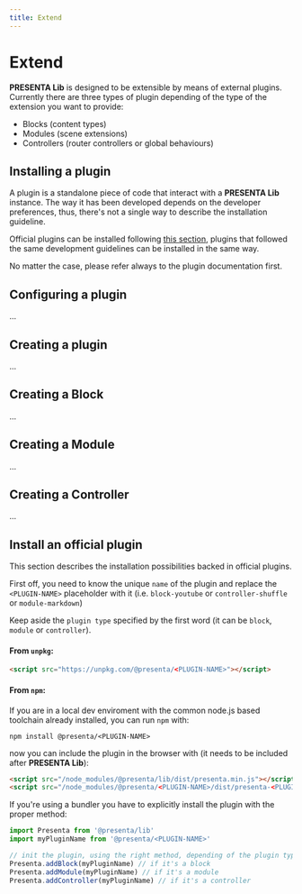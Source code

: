 ```yaml
---
title: Extend
---
```


# Extend

**PRESENTA Lib** is designed to be extensible by means of external plugins. Currently there are three types of plugin depending of the type of the extension you want to provide:

- Blocks (content types)
- Modules (scene extensions)
- Controllers (router controllers or global behaviours)

## Installing a plugin

A plugin is a standalone piece of code that interact with a **PRESENTA Lib** instance. The way it has been developed depends on the developer preferences, thus, there's not a single way to describe the installation guideline.

Official plugins can be installed following [this section](#install-an-official-plugin), plugins that followed the same development guidelines can be installed in the same way.

No matter the case, please refer always to the plugin documentation first.

## Configuring a plugin

...

## Creating a plugin

...

## Creating a Block

...

## Creating a Module

...

## Creating a Controller

...



## Install an official plugin

This section describes the installation possibilities backed in official plugins.

First off, you need to know the unique `name` of the plugin and replace the `<PLUGIN-NAME>` placeholder with it (i.e. `block-youtube` or `controller-shuffle` or `module-markdown`)

Keep aside the `plugin type` specified by the first word (it can be `block`, `module` or `controller`).

#### From `unpkg`:

```html
<script src="https://unpkg.com/@presenta/<PLUGIN-NAME>"></script>
```

#### From `npm`:

If you are in a local dev enviroment with the common node.js based toolchain already installed, you can run `npm` with:

```shell
npm install @presenta/<PLUGIN-NAME>
```

now you can include the plugin in the browser with (it needs to be included after **PRESENTA Lib**):

```html
<script src="/node_modules/@presenta/lib/dist/presenta.min.js"></script>
<script src="/node_modules/@presenta/<PLUGIN-NAME>/dist/presenta-<PLUGIN-NAME>.min.js"></script>
```

If you're using a bundler you have to explicitly install the plugin with the proper method:

```js
import Presenta from '@presenta/lib'
import myPluginName from '@presenta/<PLUGIN-NAME>'

// init the plugin, using the right method, depending of the plugin type:
Presenta.addBlock(myPluginName) // if it's a block
Presenta.addModule(myPluginName) // if it's a module
Presenta.addController(myPluginName) // if it's a controller
```

## 